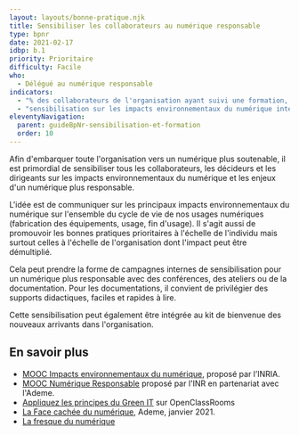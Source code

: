 ```yaml
---
layout: layouts/bonne-pratique.njk
title: Sensibiliser les collaborateurs au numérique responsable
type: bpnr
date: 2021-02-17
idbp: b.1
priority: Prioritaire
difficulty: Facile
who:
  - Délégué au numérique responsable
indicators:
  - "% des collaborateurs de l'organisation ayant suivi une formation, une sensibilisation ou un MOOC pour un numérique plus responsable."
  - "sensibilisation sur les impacts environnementaux du numérique intégrée au kit de bienvenue des nouveaux arrivants dans l'organisation : oui / non"
eleventyNavigation:
  parent: guideBpNr-sensibilisation-et-formation
  order: 10
---
```

Afin d'embarquer toute l'organisation vers un numérique plus soutenable, il est primordial de sensibiliser tous les collaborateurs, les décideurs et les dirigeants sur les impacts environnementaux du numérique et les enjeux d'un numérique plus responsable.

L'idée est de communiquer sur les principaux impacts environnementaux du numérique sur l'ensemble du cycle de vie de nos usages numériques (fabrication des équipements, usage, fin d'usage). Il s'agit aussi de promouvoir les bonnes pratiques prioritaires à l'échelle de l'individu mais surtout celles à l'échelle de l'organisation dont l'impact peut être démultiplié.

Cela peut prendre la forme de campagnes internes de sensibilisation pour un numérique plus responsable avec des conférences, des ateliers ou de la documentation. Pour les documentations, il convient de privilégier des supports didactiques, faciles et rapides à lire.

Cette sensibilisation peut également être intégrée au kit de bienvenue des nouveaux arrivants dans l'organisation.

## En savoir plus
- [MOOC Impacts environnementaux du numérique](https://www.fun-mooc.fr/fr/cours/impacts-environnementaux-du-numerique/), proposé par l’INRIA.
- [MOOC Numérique Responsable](https://www.academie-nr.org/) proposé par l'INR en partenariat avec l'Ademe.
- [Appliquez les principes du Green IT](https://openclassrooms.com/fr/courses/6227476-appliquez-les-principes-du-green-it-dans-votre-entreprise) sur OpenClassRooms
- [La Face cachée du numérique](https://www.ademe.fr/sites/default/files/assets/documents/guide-pratique-face-cachee-numerique.pdf), Ademe, janvier 2021.
- [La fresque du numérique](https://www.fresquedunumerique.org/)
